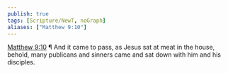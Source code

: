 ```yaml
---
publish: true
tags: [Scripture/NewT, noGraph]
aliases: ["Matthew 9:10"]
---
```

[Matthew 9:10](https://churchofjesuschrist.org/study/scriptures/nt/matt/9?lang=eng&id=p10#p10) ¶ And it came to pass, as Jesus sat at meat in the house, behold, many publicans and sinners came and sat down with him and his disciples.
